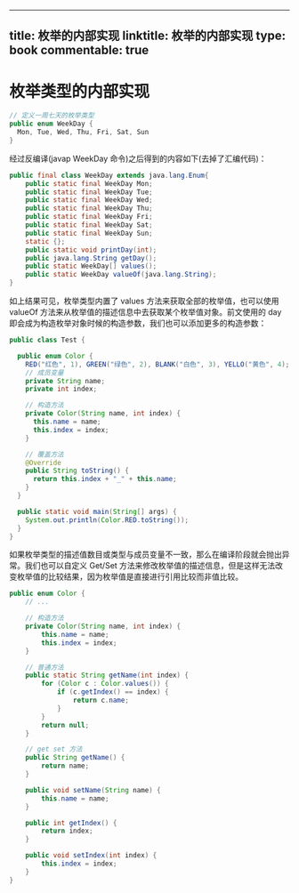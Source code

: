 
---
title: 枚举的内部实现
linktitle: 枚举的内部实现
type: book
commentable: true
---

# 枚举类型的内部实现

```java
// 定义一周七天的枚举类型
public enum WeekDay {
  Mon, Tue, Wed, Thu, Fri, Sat, Sun
}
```

经过反编译(javap WeekDay 命令)之后得到的内容如下(去掉了汇编代码)：

```java
public final class WeekDay extends java.lang.Enum{
    public static final WeekDay Mon;
    public static final WeekDay Tue;
    public static final WeekDay Wed;
    public static final WeekDay Thu;
    public static final WeekDay Fri;
    public static final WeekDay Sat;
    public static final WeekDay Sun;
    static {};
    public static void printDay(int);
    public java.lang.String getDay();
    public static WeekDay[] values();
    public static WeekDay valueOf(java.lang.String);
}
```

如上结果可见，枚举类型内置了 values 方法来获取全部的枚举值，也可以使用 valueOf 方法来从枚举值的描述信息中去获取某个枚举值对象。前文使用的 day 即会成为构造枚举对象时候的构造参数，我们也可以添加更多的构造参数：

```java
public class Test {

  public enum Color {
    RED("红色", 1), GREEN("绿色", 2), BLANK("白色", 3), YELLO("黄色", 4);
    // 成员变量
    private String name;
    private int index;

    // 构造方法
    private Color(String name, int index) {
      this.name = name;
      this.index = index;
    }

    // 覆盖方法
    @Override
    public String toString() {
      return this.index + "_" + this.name;
    }
  }

  public static void main(String[] args) {
    System.out.println(Color.RED.toString());
  }
}
```

如果枚举类型的描述值数目或类型与成员变量不一致，那么在编译阶段就会抛出异常。我们也可以自定义 Get/Set 方法来修改枚举值的描述信息，但是这样无法改变枚举值的比较结果，因为枚举值是直接进行引用比较而非值比较。

```java
public enum Color {
    // ...

    // 构造方法
    private Color(String name, int index) {
        this.name = name;
        this.index = index;
    }

    // 普通方法
    public static String getName(int index) {
        for (Color c : Color.values()) {
            if (c.getIndex() == index) {
                return c.name;
            }
        }
        return null;
    }

    // get set 方法
    public String getName() {
        return name;
    }

    public void setName(String name) {
        this.name = name;
    }

    public int getIndex() {
        return index;
    }

    public void setIndex(int index) {
        this.index = index;
    }
}
```

    